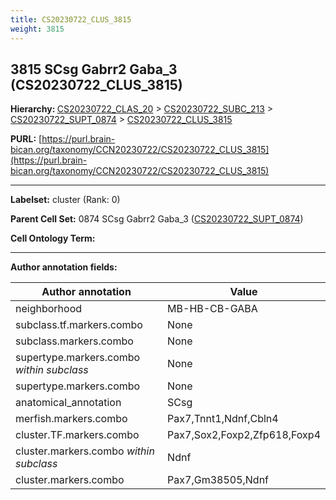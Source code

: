 ```yaml
---
title: CS20230722_CLUS_3815
weight: 3815
---
```

## 3815 SCsg Gabrr2 Gaba_3 (CS20230722_CLUS_3815)
<b>Hierarchy: </b>
[CS20230722_CLAS_20](../CS20230722_CLAS_20) >
[CS20230722_SUBC_213](../CS20230722_SUBC_213) >
[CS20230722_SUPT_0874](../CS20230722_SUPT_0874) >
[CS20230722_CLUS_3815](../CS20230722_CLUS_3815)

**PURL:** [https://purl.brain-bican.org/taxonomy/CCN20230722/CS20230722_CLUS_3815](https://purl.brain-bican.org/taxonomy/CCN20230722/CS20230722_CLUS_3815)

---


**Labelset:** cluster (Rank: 0)

**Parent Cell Set:** 0874 SCsg Gabrr2 Gaba_3 ([CS20230722_SUPT_0874](../CS20230722_SUPT_0874))



**Cell Ontology Term:** 

[MARKER GENES.]: #


---

[TRANSFERRED ANNOTATIONS.]: #


[AUTHOR ANNOTATION FIELDS.]: #


**Author annotation fields:**

| Author annotation | Value |
|-------------------|-------|
|neighborhood|MB-HB-CB-GABA|
|subclass.tf.markers.combo|None|
|subclass.markers.combo|None|
|supertype.markers.combo _within subclass_|None|
|supertype.markers.combo|None|
|anatomical_annotation|SCsg|
|merfish.markers.combo|Pax7,Tnnt1,Ndnf,Cbln4|
|cluster.TF.markers.combo|Pax7,Sox2,Foxp2,Zfp618,Foxp4|
|cluster.markers.combo _within subclass_|Ndnf|
|cluster.markers.combo|Pax7,Gm38505,Ndnf|
